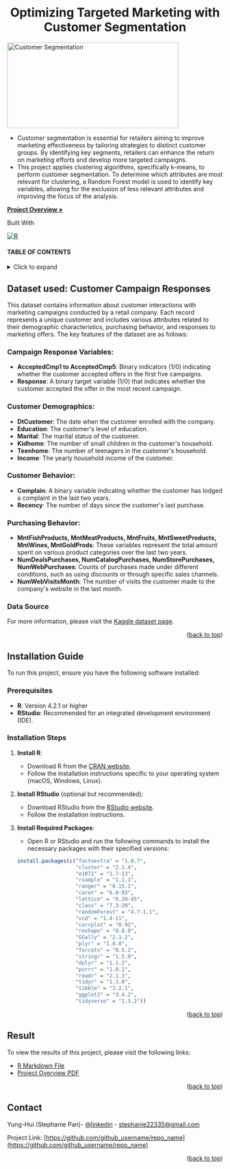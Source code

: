 <!-- Improved compatibility of back to top link: See: https://github.com/othneildrew/Best-README-Template/pull/73 -->
<a id="readme-top"></a>



<!-- PROJECT SHIELDS -->
<!--
*** I'm using markdown "reference style" links for readability.
*** Reference links are enclosed in brackets [ ] instead of parentheses ( ).
*** See the bottom of this document for the declaration of the reference variables
*** for contributors-url, forks-url, etc. This is an optional, concise syntax you may use.
*** https://www.markdownguide.org/basic-syntax/#reference-style-links
-->



<h1 align="center">Optimizing Targeted Marketing with Customer Segmentation</h1>
<div align = "center" style="text-align: left;" >
  <a href="https://github.com/stephanie0215/TargetedMarketingClusters/blob/main/Customer%20Segmentation.Rmd">
      <img src="https://www.tidio.com/wp-content/uploads/Customer-segmentation-min.png" alt="Customer Segmentation" width="400" height="200">
  </a>

<ul>
  <li>Customer segmentation is essential for retailers aiming to improve marketing effectiveness by tailoring strategies to distinct customer groups. By identifying key segments, retailers can enhance the return on marketing efforts and develop more targeted campaigns.</li>
  <li>This project applies clustering algorithms, specifically k-means, to perform customer segmentation. To determine which attributes are most relevant for clustering, a Random Forest model is used to identify key variables, allowing for the exclusion of less relevant attributes and improving the focus of the analysis.</li>
</ul>
<a href="https://github.com/stephanie0215/TargetedMarketingClusters/blob/main/Targeted_Marketing_Segmentation_Overview.pdf"><strong>Project Overview »</strong></a>

</div>

Built With

[![R](https://img.shields.io/badge/R-276DC3?style=for-the-badge&logo=r&logoColor=white)](https://www.r-project.org/)




<!-- TABLE OF CONTENTS -->
#### **TABLE OF CONTENTS**
<details>
  <summary>Click to expand</summary>
  <ol>
    <li>
      <a href="#dataset-used">Dataset used</a>
      <ul>
        <li><a href="#data-source">Data Source</a></li>
      </ul>
    </li>
    <li>
      <a href="#installation-guide">Installation Guide</a>
      <ul>
        <li><a href="#prerequisites">Prerequisites</a></li>
        <li><a href="#installation-steps"> Installation Steps</a></li>
      </ul>
    </li>
    <li><a href="#result">Result</a></li>
    <li><a href="#contact">Contact</a></li>
  </ol>
</details>



<!-- ABOUT THE PROJECT -->
## Dataset used: Customer Campaign Responses

This dataset contains information about customer interactions with marketing campaigns conducted by a retail company. Each record represents a unique customer and includes various attributes related to their demographic characteristics, purchasing behavior, and responses to marketing offers. 
The key features of the dataset are as follows:
### Campaign Response Variables:
- **AcceptedCmp1 to AcceptedCmp5**: Binary indicators (1/0) indicating whether the customer accepted offers in the first five campaigns.
- **Response**: A binary target variable (1/0) that indicates whether the customer accepted the offer in the most recent campaign.

### Customer Demographics:
- **DtCustomer**: The date when the customer enrolled with the company.
- **Education**: The customer's level of education.
- **Marital**: The marital status of the customer.
- **Kidhome**: The number of small children in the customer's household.
- **Teenhome**: The number of teenagers in the customer's household.
- **Income**: The yearly household income of the customer.

### Customer Behavior:
- **Complain**: A binary variable indicating whether the customer has lodged a complaint in the last two years.
- **Recency**: The number of days since the customer's last purchase.

### Purchasing Behavior:
- **MntFishProducts, MntMeatProducts, MntFruits, MntSweetProducts, MntWines, MntGoldProds**: These variables represent the total amount spent on various product categories over the last two years.
- **NumDealsPurchases, NumCatalogPurchases, NumStorePurchases, NumWebPurchases**: Counts of purchases made under different conditions, such as using discounts or through specific sales channels.
- **NumWebVisitsMonth**: The number of visits the customer made to the company's website in the last month.


### Data Source
For more information, please visit the [Kaggle dataset page](https://www.kaggle.com/datasets/rodsaldanha/arketing-campaign/data).


<p align="right">(<a href="#readme-top">back to top</a>)</p>



<!-- GETTING STARTED -->
## Installation Guide

To run this project, ensure you have the following software installed:

### Prerequisites

- **R**: Version 4.2.1 or higher
- **RStudio**: Recommended for an integrated development environment (IDE).

### Installation Steps

1. **Install R**:
   - Download R from the [CRAN website](https://cran.r-project.org/).
   - Follow the installation instructions specific to your operating system (macOS, Windows, Linux).

2. **Install RStudio** (optional but recommended):
   - Download RStudio from the [RStudio website](https://www.rstudio.com/products/rstudio/download/).
   - Follow the installation instructions.

3. **Install Required Packages**:
   - Open R or RStudio and run the following commands to install the necessary packages with their specified versions:

   ```R
   install.packages(c("factoextra" = "1.0.7", 
                      "cluster" = "2.1.4", 
                      "e1071" = "1.7-13", 
                      "rsample" = "1.1.1", 
                      "ranger" = "0.15.1", 
                      "caret" = "6.0-93", 
                      "lattice" = "0.20-45", 
                      "class" = "7.3-20", 
                      "randomForest" = "4.7-1.1", 
                      "vcd" = "1.4-11", 
                      "corrplot" = "0.92", 
                      "reshape" = "0.8.9", 
                      "GGally" = "2.1.2", 
                      "plyr" = "1.8.8", 
                      "forcats" = "0.5.2", 
                      "stringr" = "1.5.0", 
                      "dplyr" = "1.1.2", 
                      "purrr" = "1.0.1", 
                      "readr" = "2.1.3", 
                      "tidyr" = "1.3.0", 
                      "tibble" = "3.2.1", 
                      "ggplot2" = "3.4.2", 
                      "tidyverse" = "1.3.2"))


<p align="right">(<a href="#readme-top">back to top</a>)</p>



<!-- Result-->
## Result

To view the results of this project, please visit the following links:
- [R Markdown File](https://github.com/stephanie0215/TargetedMarketingClusters/blob/main/Customer%20Segmentation.Rmd)
- [Project Overview PDF](https://github.com/stephanie0215/TargetedMarketingClusters/blob/main/Targeted_Marketing_Segmentation_Overview.pdf)

<p align="right">(<a href="#readme-top">back to top</a>)</p>


<!-- CONTACT -->
## Contact

Yung-Hui (Stephanie Pan)- [@linkedin](https:/www.linkedin.com/in/stephanieyhpan) - stephanie22335@gmail.com

Project Link: [https://github.com/github_username/repo_name](https://github.com/github_username/repo_name)

<p align="right">(<a href="#readme-top">back to top</a>)</p>




